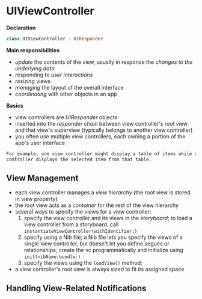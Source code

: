 # UIViewController

**Declaration**

```swift
class UIViewController : UIResponder
```

**Main responsibilities**
- *update* the contents of the view, usually in response the *changes to the underlying data*
- responding to *user interactions*
- *resizing* views
- *managing* the layout of the overall interface
- *coordinating* with other objects in an app

**Basics**
- view controllers are *UIResponder* objects
- inserted into the *responder chain* between view controller's root view and that view's superview (typically belongs to another view controller)
- you often use multiple view controllers, each owning a portion of the app's user interface
```markdown
For example, one view controller might display a table of items while a different view 
controller displays the selected item from that table.
```

## View Management
- each view controller manages a *view hierarchy* (the root view is stored in view property)
- the root view acts as a *container* for the rest of the view hierarchy
- several ways to specify the views for a view controller: 
  1. specify the view controller and its views in the *storyboard*; to load a view controller from a storyboard, call `instantiateViewController(withIdentifier:)`
  2. specify using a Nib file; a Nib file lets you specify the views of a single view controller, but doesn't let you define segues or relationships; create the vc programmatically and initialize using `init(nibName:bundle:)`
  3. specify the views using the `loadView()` method; 
- a view controller's root view is always sized to fit its assigned space

## Handling View-Related Notifications

